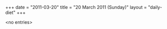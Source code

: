 +++
date = "2011-03-20"
title = "20 March 2011 (Sunday)"
layout = "daily-diet"
+++

<p>&lt;no entries&gt;</p>
